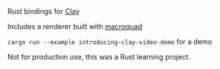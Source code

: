 Rust bindings for [Clay](https://github.com/nicbarker/clay)

Includes a renderer built with [macroquad](https://crates.io/crates/macroquad)

`cargo run --example introducing-clay-video-demo` for a demo

Not for production use, this was a Rust learning project.
